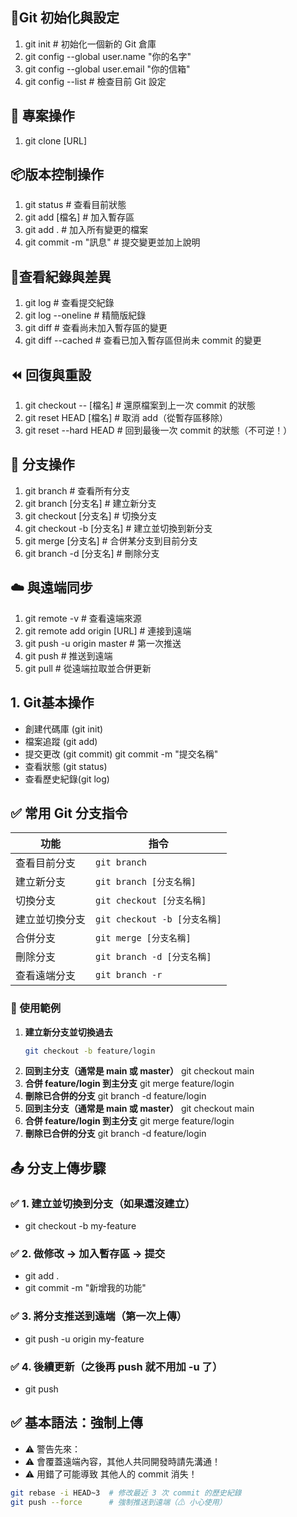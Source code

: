 ## 🔧Git 初始化與設定

1. git init                     # 初始化一個新的 Git 倉庫
1. git config --global user.name "你的名字"
1. git config --global user.email "你的信箱"
1. git config --list           # 檢查目前 Git 設定

## 📂 專案操作

1. git clone [URL]   

## 📦版本控制操作

1. git status                  # 查看目前狀態
1. git add [檔名]              # 加入暫存區
1. git add .                   # 加入所有變更的檔案
1. git commit -m "訊息"        # 提交變更並加上說明

## 📜查看紀錄與差異

1. git log                     # 查看提交紀錄
1. git log --oneline           # 精簡版紀錄
1. git diff                    # 查看尚未加入暫存區的變更
1. git diff --cached           # 查看已加入暫存區但尚未 commit 的變更

## ⏪ 回復與重設

1. git checkout -- [檔名]      # 還原檔案到上一次 commit 的狀態
1. git reset HEAD [檔名]       # 取消 add（從暫存區移除）
1. git reset --hard HEAD       # 回到最後一次 commit 的狀態（不可逆！）

## 🌿 分支操作

1. git branch                  # 查看所有分支
1. git branch [分支名]         # 建立新分支
1. git checkout [分支名]       # 切換分支
1. git checkout -b [分支名]    # 建立並切換到新分支
1. git merge [分支名]          # 合併某分支到目前分支
1. git branch -d [分支名]      # 刪除分支


## ☁️ 與遠端同步

1. git remote -v               # 查看遠端來源
1. git remote add origin [URL] # 連接到遠端
1. git push -u origin master   # 第一次推送
1. git push                    # 推送到遠端
1. git pull                    # 從遠端拉取並合併更新


## 1. Git基本操作
- 創建代碼庫 (git init)
- 檔案追蹤 (git add)
- 提交更改 (git commit)  git commit -m "提交名稱"
- 查看狀態 (git status)
- 查看歷史紀錄(git log)

## ✅ 常用 Git 分支指令

| 功能           | 指令                               |
|----------------|------------------------------------|
| 查看目前分支   | `git branch`                       |
| 建立新分支     | `git branch [分支名稱]`             |
| 切換分支       | `git checkout [分支名稱]`           |
| 建立並切換分支 | `git checkout -b [分支名稱]`        |
| 合併分支       | `git merge [分支名稱]`              |
| 刪除分支       | `git branch -d [分支名稱]`          |
| 查看遠端分支   | `git branch -r`                    |


### 📘 使用範例

1. **建立新分支並切換過去**
   ```bash
   git checkout -b feature/login
2. **回到主分支（通常是 main 或 master）**
    git checkout main
3. **合併 feature/login 到主分支**
    git merge feature/login
4. **刪除已合併的分支**
    git branch -d feature/login
5. **回到主分支（通常是 main 或 master）**
    git checkout main
6. **合併 feature/login 到主分支**
    git merge feature/login
7. **刪除已合併的分支**
    git branch -d feature/login

## 📤 分支上傳步驟

### ✅ 1. 建立並切換到分支（如果還沒建立）
- git checkout -b my-feature
### ✅ 2. 做修改 → 加入暫存區 → 提交
- git add .
- git commit -m "新增我的功能"
### ✅ 3. 將分支推送到遠端（第一次上傳）
- git push -u origin my-feature
### ✅ 4. 後續更新（之後再 push 就不用加 -u 了）
- git push

## ✅ 基本語法：強制上傳
- ⚠️ 警告先來：
- ⚠️ 會覆蓋遠端內容，其他人共同開發時請先溝通！
- ⚠️ 用錯了可能導致 其他人的 commit 消失！

```bash
git rebase -i HEAD~3  # 修改最近 3 次 commit 的歷史紀錄
git push --force      # 強制推送到遠端（⚠ 小心使用）
